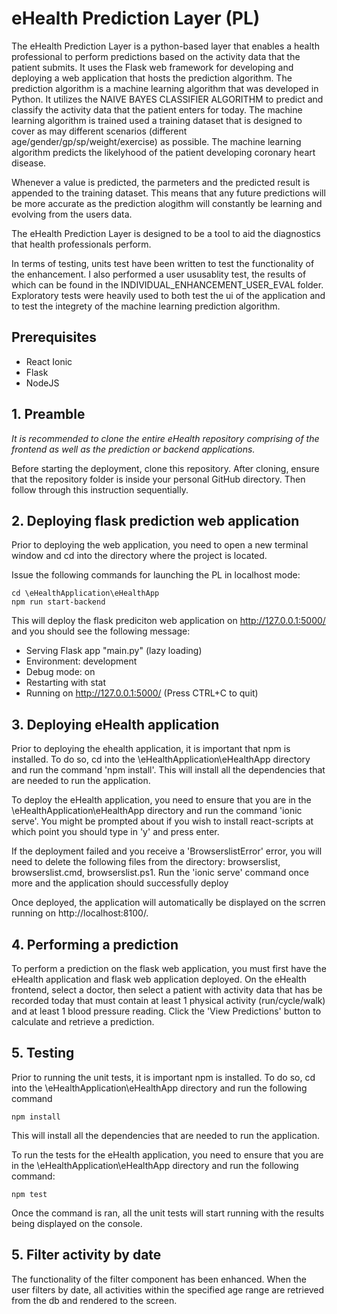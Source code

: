 # eHealth Prediction Layer (PL)

The eHealth Prediction Layer is a python-based layer that enables a health professional to perform predictions based on the activity data that the patient submits. It uses the Flask web framework for developing and deploying a web application that hosts the prediction algorithm. The prediction algorithm is a machine learning algorithm that was developed in Python. It utilizes the NAIVE BAYES CLASSIFIER ALGORITHM to predict and classify the activity data that the patient enters for today. The machine learning algorithm is trained used a training dataset that is designed to cover as may different scenarios (different age/gender/gp/sp/weight/exercise) as possible. The machine learning algorithm predicts the likelyhood of the patient developing coronary heart disease.

Whenever a value is predicted, the parmeters and the predicted result is appended to the training dataset. This means that any future predictions will be more accurate as the prediction alogithm will constantly be learning and evolving from the users data.

The eHealth Prediction Layer is designed to be a tool to aid the diagnostics that health professionals perform.

In terms of testing, units test have been written to test the functionality of the enhancement. I also performed a user ususablity test, the results of which can be found in the INDIVIDUAL_ENHANCEMENT_USER_EVAL folder. Exploratory tests were heavily used to both test the ui of the application and to test the integrety of the machine learning prediction algorithm.

## Prerequisites

- React Ionic
- Flask
- NodeJS

## 1. Preamble

_It is recommended to clone the entire eHealth repository comprising of the frontend as well as the prediction or backend applications._

Before starting the deployment, clone this repository. After cloning, ensure that the repository folder is inside your personal GitHub directory. Then follow through this instruction sequentially.

## 2. Deploying flask prediction web application

Prior to deploying the web application, you need to open a new terminal window and cd into the directory where the project is located.

Issue the following commands for launching the PL in localhost mode:

```
cd \eHealthApplication\eHealthApp
npm run start-backend
```

This will deploy the flask prediciton web application on http://127.0.0.1:5000/ and you should see the following message:

- Serving Flask app "main.py" (lazy loading)
- Environment: development
- Debug mode: on
- Restarting with stat
- Running on http://127.0.0.1:5000/ (Press CTRL+C to quit)

## 3. Deploying eHealth application

Prior to deploying the ehealth application, it is important that npm is installed. To do so, cd into the \eHealthApplication\eHealthApp directory and run the command 'npm install'.
This will install all the dependencies that are needed to run the application.

To deploy the eHealth application, you need to ensure that you are in the \eHealthApplication\eHealthApp directory and run the command 'ionic serve'. You might be prompted about if you wish to install react-scripts at which point you should type in 'y' and press enter.

If the deployment failed and you receive a 'BrowserslistError' error, you will need to delete the following files from the directory: browserslist, browserslist.cmd, browserslist.ps1.
Run the 'ionic serve' command once more and the application should successfully deploy

Once deployed, the application will automatically be displayed on the scrren running on http://localhost:8100/.

## 4. Performing a prediction

To perform a prediction on the flask web application, you must first have the eHealth application and flask web application deployed. On the eHealth frontend, select a doctor, then select a patient with activity data that has be recorded today that must contain at least 1 physical activity (run/cycle/walk) and at least 1 blood pressure reading. Click the 'View Predictions' button to calculate and retrieve a prediction.

## 5. Testing

Prior to running the unit tests, it is important npm is installed. To do so, cd into the \eHealthApplication\eHealthApp directory and run the following command

```
npm install
```

This will install all the dependencies that are needed to run the application.

To run the tests for the eHealth application, you need to ensure that you are in the \eHealthApplication\eHealthApp directory and run the following command:

```
npm test
```

Once the command is ran, all the unit tests will start running with the results being displayed on the console.

## 5. Filter activity by date

The functionality of the filter component has been enhanced. When the user filters by date, all activities within the specified age range are retrieved from the db and rendered to the screen.
